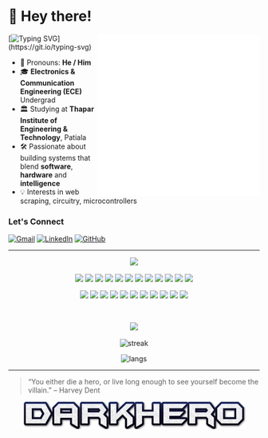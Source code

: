 # 👋 Hey there!

<div align="center">
  <img src="/github-metrics.svg" align="right" width="325" />
</div>

[![Typing SVG](https://readme-typing-svg.demolab.com?font=Fira+Code&size=24&duration=3500&pause=1000&color=1DF70C&center=true&vCenter=true&multiline=true&width=435&lines=I'm+Aditya+a.k.a.+DarkHero!)](https://git.io/typing-svg)

 - 🤠 Pronouns: **He / Him**
 - 🎓 **Electronics & Communication Engineering (ECE)** Undergrad
 - 🏛️ Studying at **Thapar Institute of Engineering & Technology**, Patiala
 - 🛠️ Passionate about building systems that blend **software**, **hardware** and **intelligence**
 - 💡 Interests in web scraping, circuitry, microcontrollers

### Let's Connect
[![Gmail](https://img.shields.io/badge/Gmail-D14836?style=for-the-badge&logo=gmail&logoColor=white)](mailto:adityasaini2004@gmail.com)
[![LinkedIn](https://img.shields.io/badge/LinkedIn-0077B5?style=for-the-badge&logo=linkedin&logoColor=white)](https://www.linkedin.com/in/aditya-saini-009a81257/)
[![GitHub](https://img.shields.io/badge/GitHub-181717?style=for-the-badge&logo=github&logoColor=white)](https://github.com/LeLuke007)

---

<p align="center">
  <img src="https://readme-typing-svg.demolab.com?font=Segoe+UI&size=29&duration=2000&pause=1000&color=FFFFFF&center=true&vCenter=true&multiline=true&repeat=false&width=435&lines=Technologies" />
</p>

<!-- ![Python](https://img.shields.io/badge/Python-3776AB?style=for-the-badge&logo=python&logoColor=white)
![C++](https://img.shields.io/badge/C++-00599C?style=for-the-badge&logo=c%2B%2B&logoColor=white)
![TensorFlow](https://img.shields.io/badge/TensorFlow-FF6F00?style=for-the-badge&logo=TensorFlow&logoColor=white) -->
                    
<p align="center">
  <img src="https://cdn.jsdelivr.net/gh/devicons/devicon/icons/python/python-original.svg" width="50"/>
  <img src="https://cdn.jsdelivr.net/gh/devicons/devicon@latest/icons/c/c-original.svg" width="50" />
  <img src="https://cdn.jsdelivr.net/gh/devicons/devicon/icons/cplusplus/cplusplus-original.svg" width="50"/>
  <img src="https://cdn.jsdelivr.net/gh/devicons/devicon@latest/icons/html5/html5-original.svg" width="50"/>
  <img src="https://cdn.jsdelivr.net/gh/devicons/devicon@latest/icons/css3/css3-original.svg" width="50"/>
  <img src="https://cdn.jsdelivr.net/gh/devicons/devicon@latest/icons/jupyter/jupyter-original.svg" width="50"/>
  <img src="https://cdn.jsdelivr.net/gh/devicons/devicon/icons/arduino/arduino-original.svg" width="50"/>
  <img src="https://cdn.jsdelivr.net/gh/devicons/devicon@latest/icons/matlab/matlab-original.svg" width="50"/>
  <img src="https://cdn.jsdelivr.net/gh/devicons/devicon@latest/icons/mongodb/mongodb-original.svg" width="50"/>
  <img src="https://cdn.jsdelivr.net/gh/devicons/devicon@latest/icons/mysql/mysql-original.svg" width="50"/>
  <img src="https://cdn.jsdelivr.net/gh/devicons/devicon@latest/icons/cloudflareworkers/cloudflareworkers-original.svg" width="50"/>
  <img src="https://cdn.jsdelivr.net/gh/devicons/devicon@latest/icons/linux/linux-original.svg" width="50"/>
</p>
<p align="center">
  <img src="https://cdn.jsdelivr.net/gh/devicons/devicon@latest/icons/opencv/opencv-original.svg" width="50"/>
  <img src="https://cdn.jsdelivr.net/gh/devicons/devicon@latest/icons/flask/flask-original.svg" width="50"/>
  <img src="https://cdn.jsdelivr.net/gh/devicons/devicon/icons/tensorflow/tensorflow-original.svg" width="50"/>
  <img src="https://cdn.jsdelivr.net/gh/devicons/devicon@latest/icons/numpy/numpy-original.svg" width="50"/>
  <img src="https://cdn.jsdelivr.net/gh/devicons/devicon@latest/icons/pandas/pandas-original.svg" width="50"/>
  <img src="https://cdn.jsdelivr.net/gh/devicons/devicon@latest/icons/streamlit/streamlit-original.svg" width="50"/>
  <img src="https://cdn.jsdelivr.net/gh/devicons/devicon/icons/docker/docker-original.svg" width="50"/>
  <img src="https://cdn.jsdelivr.net/gh/devicons/devicon/icons/git/git-original.svg" width="50"/>
<!--   <img src="https://cdn.jsdelivr.net/gh/devicons/devicon@latest/icons/github/github-original.svg" width="50"/> -->
  <img src="https://cdn.jsdelivr.net/gh/devicons/devicon@latest/icons/vscode/vscode-original.svg" width="50"/>
  <img src="https://cdn.jsdelivr.net/gh/devicons/devicon@latest/icons/canva/canva-original.svg" width="50"/>
  <img src="https://cdn.jsdelivr.net/gh/devicons/devicon@latest/icons/latex/latex-original.svg" width="50"/>
<!--   <a href="https://skillicons.dev">
    <img src="https://skillicons.dev/icons?i=cs" />
  </a> -->
</p>

<br>

<p align="center">
  <img src="https://readme-typing-svg.demolab.com?font=Segoe+UI&size=29&duration=2000&pause=1000&color=FFFFFF&center=true&vCenter=true&multiline=true&repeat=false&width=435&lines=Stats" />
</p>

<p align="center">
  <img src="https://github-readme-streak-stats.herokuapp.com/?user=LeLuke007&theme=tokyonight&hide_border=true&hide_longest_streak=true" alt="streak" />
</p>
<!-- <p align="center">
  <img src="https://github-readme-stats.vercel.app/api?username=LeLuke007&show_icons=true&theme=tokyonight&hide_border=true" alt="stats"/>
</p> -->
<p align="center">
  <img src="https://github-readme-stats.vercel.app/api/top-langs/?username=LeLuke007&size_weight=0.5&count_weight=0.5&theme=tokyonight&hide_border=true" alt="langs"/>
</p>

<!-- <img src="https://github-readme-stats.vercel.app/api?username=LeLuke007&show_icons=true&theme=tokyonight&hide_border=true" alt="stats" style="display:inline-block;"/> -->

---

> “You either die a hero, or live long enough to see yourself become the villain.” – Harvey Dent

<p align="center">
<img src="Images/DarkHero.png" width=450>
</p>

<!-- > “Dread it. Run from it. Destiny arrives all the same.” – Thanos  -->

<!--  
**LeLuke007/LeLuke007** is a ✨ _special_ ✨ repository because its `README.md` (this file) appears on your GitHub profile.

Here are some ideas to get you started:

- 🔭 I’m currently working on ...
- 🌱 I’m currently learning ...
- 👯 I’m looking to collaborate on ...
- 🤔 I’m looking for help with ...
- 💬 Ask me about ...
- 📫 How to reach me: ...
- 😄 Pronouns: ...
- ⚡ Fun fact: ...
-->
